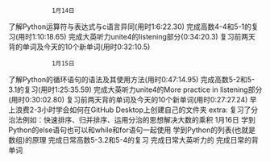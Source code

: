                 1月14日
了解Python运算符与表达式与c语言异同(用时1:6:22.30)
完成高数4-4和5-1的复习(用时1:10:18.65)
完成大英听力unite4的listening部分(0:34:20.3)
复习前两天背的单词及今天的10个新单词(用时0:32:10.5)

                1月15日
了解Python的循环语句的语法及其使用方法(用时0:47:14.95)
完成高数5-2和5-3.1的复习(用时1:25:35.59)
完成大英听力unite4的More practice in listening部分(用时0:30:02.80)
复习前两天背的单词及今天的10个新单词(用时0:27:27.24)
早上浪费2-3小时学会如何在GitHub Desktop上创建自己的文件夹
extra:
复习了分治法例如：快速排序、归并排序、运用分治的思想解决大数的乘积
                1月16日
学到Python的else语句也可以和while和for语句一起使用
学到Python的列表(也就是数组)的原理
完成日常高数5-3.2和5-4的复习
完成日常大英听力的
完成日常的背单词